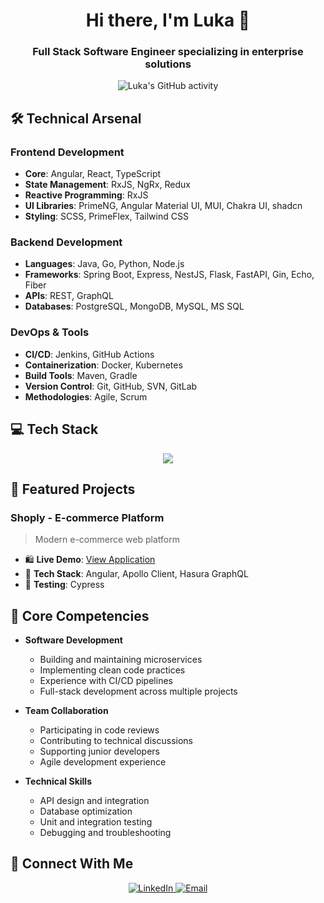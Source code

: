 <h1 align="center">Hi there, I'm Luka 👋</h1>
<h3 align="center">Full Stack Software Engineer specializing in enterprise solutions</h3>

<p align="center">
  <img src="https://github-readme-activity-graph.vercel.app/graph?username=golubovicluka&theme=react-dark" alt="Luka's GitHub activity"/>
</p>

## 🛠️ Technical Arsenal

### Frontend Development
- **Core**: Angular, React, TypeScript
- **State Management**: RxJS, NgRx, Redux
- **Reactive Programming**: RxJS
- **UI Libraries**: PrimeNG, Angular Material UI, MUI, Chakra UI, shadcn
- **Styling**: SCSS, PrimeFlex, Tailwind CSS

### Backend Development
- **Languages**: Java, Go, Python, Node.js
- **Frameworks**: Spring Boot, Express, NestJS, Flask, FastAPI, Gin, Echo, Fiber
- **APIs**: REST, GraphQL
- **Databases**: PostgreSQL, MongoDB, MySQL, MS SQL

### DevOps & Tools
- **CI/CD**: Jenkins, GitHub Actions
- **Containerization**: Docker, Kubernetes
- **Build Tools**: Maven, Gradle
- **Version Control**: Git, GitHub, SVN, GitLab
- **Methodologies**: Agile, Scrum

## 💻 Tech Stack
<p align="center">
  <img src="https://skillicons.dev/icons?i=java,spring,python,angular,react,nextjs,typescript,mongodb,mysql,postgresql,docker,kubernetes,golang" />
</p>

## 🚀 Featured Projects

### Shoply - E-commerce Platform
> Modern e-commerce web platform

- 🛍️ **Live Demo**: [View Application](https://ecommerce-app-angular.netlify.app/)
- 🔧 **Tech Stack**: Angular, Apollo Client, Hasura GraphQL
- 🧪 **Testing**: Cypress

## 💪 Core Competencies

* **Software Development**
   * Building and maintaining microservices
   * Implementing clean code practices
   * Experience with CI/CD pipelines
   * Full-stack development across multiple projects

* **Team Collaboration**
   * Participating in code reviews
   * Contributing to technical discussions
   * Supporting junior developers
   * Agile development experience

* **Technical Skills**
   * API design and integration
   * Database optimization
   * Unit and integration testing
   * Debugging and troubleshooting

## 🤝 Connect With Me

<p align="center">
  <a href="https://www.linkedin.com/in/lukagolubovic/">
    <img src="https://img.shields.io/badge/LinkedIn-0A66C2?style=for-the-badge&logo=linkedin&logoColor=white" alt="LinkedIn" />
  </a>
  <a href="mailto:luka_golubovic@yahoo.com">
    <img src="https://img.shields.io/badge/Email-D14836?style=for-the-badge&logo=gmail&logoColor=white" alt="Email" />
  </a>
</p>
